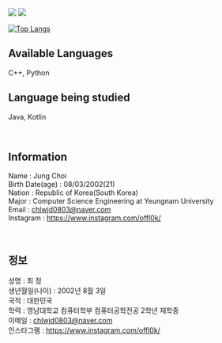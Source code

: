 <img src="https://capsule-render.vercel.app/api?type=waving&color=FFA500&height=300&section=header&text=CJ&fontSize=80" />
<img src="https://capsule-render.vercel.app/api?type=waving&color=6495ED&height=300&section=footer&text=GITHUB&fontSize=80" />

[![Top Langs](https://github-readme-stats.vercel.app/api/top-langs/?username=chlwjd0803)](https://github.com/anuraghazra/github-readme-stats)

## Available Languages<br/>
C++, Python<br/>
## Language being studied<br/>
Java, Kotlin

<br/>

## Information<br/>
Name : Jung Choi<br/>
Birth Date(age) : 08/03/2002(21)<br/>
Nation : Republic of Korea(South Korea)<br/>
Major : Computer Science Engineering at Yeungnam University<br/>
Email : chlwjd0803@naver.com<br/>
Instagram : https://www.instagram.com/offl0k/<br/>

<br/>

## 정보<br/>
성명 : 최 정<br/>
생년월일(나이) : 2002년 8월 3일<br/>
국적 : 대한민국<br/>
학력 : 영남대학교 컴퓨터학부 컴퓨터공학전공 2학년 재학중<br/>
이메일 : chlwjd0803@naver.com<br/>
인스타그램 : https://www.instagram.com/offl0k/<br/>
